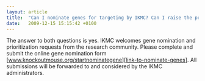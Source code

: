 ```yaml
---
layout: article
title:  "Can I nominate genes for targeting by IKMC? Can I raise the priority for genes that are on the IKMC gene list?"
date:   2009-12-15 15:15:42 +0100
---
```


The answer to both questions is yes. IKMC welcomes gene nomination and prioritization requests from the research community. Please complete and submit the online gene nomination form [www.knockoutmouse.org/startnominategene][link-to-nominate-genes]. All submissions will be forwarded to and considered by the IKMC administrators.

[link-to-nominate-genes]: http://www.knockoutmouse.org/startnominategene